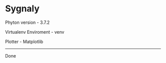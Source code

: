 # Sygnaly

Phyton version - 3.7.2

Virtualenv Enviroment - venv

Plotter - Matplotlib

----------
Done
